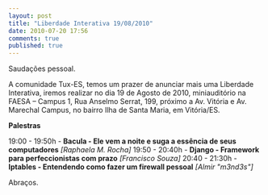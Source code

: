 ```yaml
---
layout: post
title: "Liberdade Interativa 19/08/2010"
date: 2010-07-20 17:56
comments: true
published: true
---
```


Saudações pessoal.

A comunidade Tux-ES, temos um prazer de anunciar mais uma Liberdade  Interativa, iremos realizar no dia 19 de Agosto de 2010, miniauditório  na FAESA – Campus 1, Rua Anselmo Serrat, 199, próximo a Av. Vitória e  Av. Marechal Campus, no bairro Ilha de Santa Maria, em Vitória/ES.

<strong>Palestras</strong>

19:00 - 19:50h - <strong>Bacula - Ele vem a noite e suga a essência de seus computadores</strong> <em>[Raphaela M. Rocha]</em>
19:50 - 20:40h - <strong>Django - Framework para perfeccionistas com prazo</strong> <em>[Francisco Souza]</em>
20:40 - 21:30h - <strong>Iptables - Entendendo como fazer um firewall pessoal</strong> <em>[Almir "m3nd3s"]</em>

Abraços.
